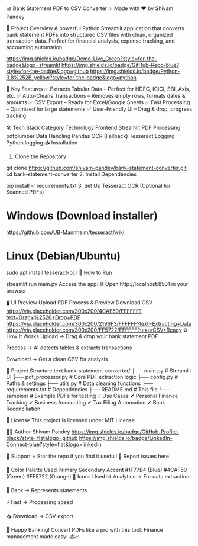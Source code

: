 📊 Bank Statement PDF to CSV Converter
✨ Made with ❤️ by Shivam Pandey

🚀 Project Overview
A powerful Python Streamlit application that converts bank statement PDFs into structured CSV files with clean, organized transaction data. Perfect for financial analysis, expense tracking, and accounting automation.

https://img.shields.io/badge/Demo-Live_Green?style=for-the-badge&logo=streamlit
https://img.shields.io/badge/GitHub-Repo-blue?style=for-the-badge&logo=github
https://img.shields.io/badge/Python-3.8%252B-yellow?style=for-the-badge&logo=python

🎯 Key Features
✅ Extracts Tabular Data – Perfect for HDFC, ICICI, SBI, Axis, etc.
✅ Auto-Cleans Transactions – Removes empty rows, formats dates & amounts
✅ CSV Export – Ready for Excel/Google Sheets
✅ Fast Processing – Optimized for large statements
✅ User-Friendly UI – Drag & drop, progress tracking

🛠️ Tech Stack
Category	Technology
Frontend	Streamlit
PDF Processing	pdfplumber
Data Handling	Pandas
OCR (Fallback)	Tesseract
Logging	Python logging
📥 Installation
1. Clone the Repository

git clone https://github.com/shivam-pandey/bank-statement-converter.git
cd bank-statement-converter
2. Install Dependencies

pip install -r requirements.txt
3. Set Up Tesseract OCR (Optional for Scanned PDFs)

# Windows (Download installer)
https://github.com/UB-Mannheim/tesseract/wiki

# Linux (Debian/Ubuntu)
sudo apt install tesseract-ocr
🚦 How to Run

streamlit run main.py
Access the app:
🌐 Open http://localhost:8501 in your browser

🖥️ UI Preview
Upload PDF	Process & Preview	Download CSV
https://via.placeholder.com/300x200/4CAF50/FFFFFF?text=Drag+%2526+Drop+PDF	https://via.placeholder.com/300x200/2196F3/FFFFFF?text=Extracting+Data	https://via.placeholder.com/300x200/FF5722/FFFFFF?text=CSV+Ready
⚙️ How It Works
Upload → Drag & drop your bank statement PDF

Process → AI detects tables & extracts transactions

Download → Get a clean CSV for analysis

📂 Project Structure
text
bank-statement-converter/
├── main.py                # Streamlit UI
├── pdf_processor.py       # Core PDF extraction logic
├── config.py              # Paths & settings
├── utils.py               # Data cleaning functions
├── requirements.txt       # Dependencies
├── README.md              # This file
└── samples/               # Example PDFs for testing
💡 Use Cases
✔ Personal Finance Tracking
✔ Business Accounting
✔ Tax Filing Automation
✔ Bank Reconciliation

📜 License
This project is licensed under MIT License.

👨‍💻 Author
Shivam Pandey
https://img.shields.io/badge/GitHub-Profile-black?style=flat&logo=github
https://img.shields.io/badge/LinkedIn-Connect-blue?style=flat&logo=linkedin

🙌 Support
⭐ Star the repo if you find it useful!
🐞 Report issues here

🎨 Color Palette Used
Primary	Secondary	Accent
#1F77B4 (Blue)	#4CAF50 (Green)	#FF5722 (Orange)
🔹 Icons Used
📊 Analytics → For data extraction

🏦 Bank → Represents statements

⚡ Fast → Processing speed

📥 Download → CSV export

🎉 Happy Banking!
Convert PDFs like a pro with this tool. Finance management made easy! 💰📈
